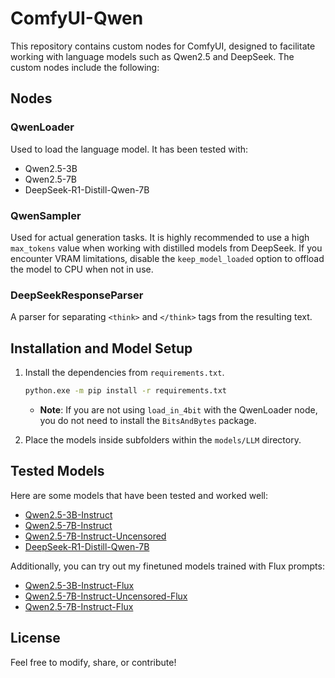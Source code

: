 # ComfyUI-Qwen

This repository contains custom nodes for ComfyUI, designed to facilitate working with language models such as Qwen2.5 and DeepSeek. The custom nodes include the following:

## Nodes

### QwenLoader
Used to load the language model. It has been tested with:
- Qwen2.5-3B
- Qwen2.5-7B
- DeepSeek-R1-Distill-Qwen-7B

### QwenSampler
Used for actual generation tasks. It is highly recommended to use a high `max_tokens` value when working with distilled models from DeepSeek. If you encounter VRAM limitations, disable the `keep_model_loaded` option to offload the model to CPU when not in use.

### DeepSeekResponseParser
A parser for separating `<think>` and `</think>` tags from the resulting text.

## Installation and Model Setup

1. Install the dependencies from `requirements.txt`.
   ```bash
   python.exe -m pip install -r requirements.txt
   ```
   - **Note**: If you are not using `load_in_4bit` with the QwenLoader node, you do not need to install the `BitsAndBytes` package.

3. Place the models inside subfolders within the `models/LLM` directory.

## Tested Models

Here are some models that have been tested and worked well:

- [Qwen2.5-3B-Instruct](https://huggingface.co/Qwen/Qwen2.5-3B-Instruct)
- [Qwen2.5-7B-Instruct](https://huggingface.co/Qwen/Qwen2.5-7B-Instruct)
- [Qwen2.5-7B-Instruct-Uncensored](https://huggingface.co/Orion-zhen/Qwen2.5-7B-Instruct-Uncensored)
- [DeepSeek-R1-Distill-Qwen-7B](https://huggingface.co/deepseek-ai/DeepSeek-R1-Distill-Qwen-7B)

Additionally, you can try out my finetuned models trained with Flux prompts:

- [Qwen2.5-3B-Instruct-Flux](https://huggingface.co/mrkrak3n/Qwen2.5-3B-Instruct-Flux)
- [Qwen2.5-7B-Instruct-Uncensored-Flux](https://huggingface.co/mrkrak3n/Qwen2.5-7B-Instruct-Uncensored-Flux)
- [Qwen2.5-7B-Instruct-Flux](https://huggingface.co/mrkrak3n/Qwen2.5-7B-Instruct-Flux)

## License

Feel free to modify, share, or contribute!
